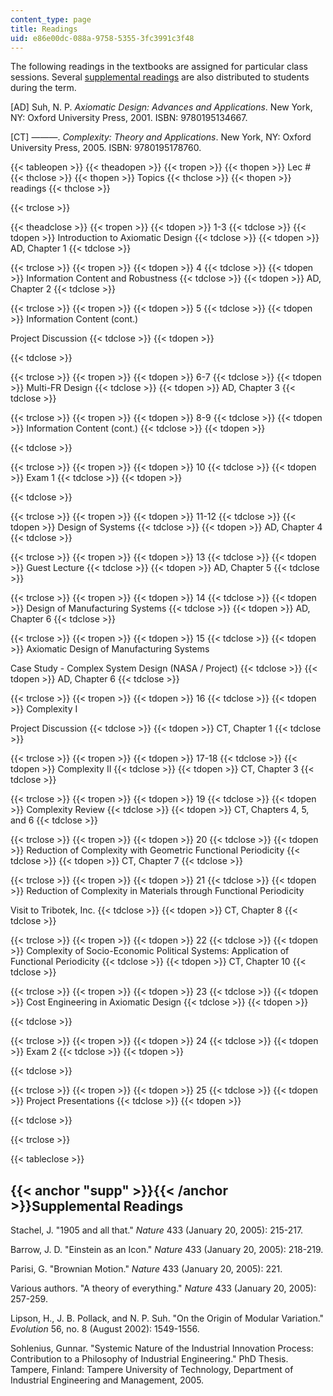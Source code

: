 ```yaml
---
content_type: page
title: Readings
uid: e86e00dc-088a-9758-5355-3fc3991c3f48
---
```


The following readings in the textbooks are assigned for particular class sessions. Several [supplemental readings](#supp) are also distributed to students during the term.

\[AD\] Suh, N. P. _Axiomatic Design: Advances and Applications_. New York, NY: Oxford University Press, 2001. ISBN: 9780195134667.

\[CT\] ———. _Complexity: Theory and Applications_. New York, NY: Oxford University Press, 2005. ISBN: 9780195178760.

{{< tableopen >}}
{{< theadopen >}}
{{< tropen >}}
{{< thopen >}}
Lec #
{{< thclose >}}
{{< thopen >}}
Topics
{{< thclose >}}
{{< thopen >}}
readings
{{< thclose >}}

{{< trclose >}}

{{< theadclose >}}
{{< tropen >}}
{{< tdopen >}}
1-3
{{< tdclose >}}
{{< tdopen >}}
Introduction to Axiomatic Design
{{< tdclose >}}
{{< tdopen >}}
AD, Chapter 1
{{< tdclose >}}

{{< trclose >}}
{{< tropen >}}
{{< tdopen >}}
4
{{< tdclose >}}
{{< tdopen >}}
Information Content and Robustness
{{< tdclose >}}
{{< tdopen >}}
AD, Chapter 2
{{< tdclose >}}

{{< trclose >}}
{{< tropen >}}
{{< tdopen >}}
5
{{< tdclose >}}
{{< tdopen >}}
Information Content (cont.)  
  
Project Discussion
{{< tdclose >}}
{{< tdopen >}}

{{< tdclose >}}

{{< trclose >}}
{{< tropen >}}
{{< tdopen >}}
6-7
{{< tdclose >}}
{{< tdopen >}}
Multi-FR Design
{{< tdclose >}}
{{< tdopen >}}
AD, Chapter 3
{{< tdclose >}}

{{< trclose >}}
{{< tropen >}}
{{< tdopen >}}
8-9
{{< tdclose >}}
{{< tdopen >}}
Information Content (cont.)
{{< tdclose >}}
{{< tdopen >}}

{{< tdclose >}}

{{< trclose >}}
{{< tropen >}}
{{< tdopen >}}
10
{{< tdclose >}}
{{< tdopen >}}
Exam 1
{{< tdclose >}}
{{< tdopen >}}

{{< tdclose >}}

{{< trclose >}}
{{< tropen >}}
{{< tdopen >}}
11-12
{{< tdclose >}}
{{< tdopen >}}
Design of Systems
{{< tdclose >}}
{{< tdopen >}}
AD, Chapter 4
{{< tdclose >}}

{{< trclose >}}
{{< tropen >}}
{{< tdopen >}}
13
{{< tdclose >}}
{{< tdopen >}}
Guest Lecture
{{< tdclose >}}
{{< tdopen >}}
AD, Chapter 5
{{< tdclose >}}

{{< trclose >}}
{{< tropen >}}
{{< tdopen >}}
14
{{< tdclose >}}
{{< tdopen >}}
Design of Manufacturing Systems
{{< tdclose >}}
{{< tdopen >}}
AD, Chapter 6
{{< tdclose >}}

{{< trclose >}}
{{< tropen >}}
{{< tdopen >}}
15
{{< tdclose >}}
{{< tdopen >}}
Axiomatic Design of Manufacturing Systems  
  
Case Study - Complex System Design (NASA / Project)
{{< tdclose >}}
{{< tdopen >}}
AD, Chapter 6
{{< tdclose >}}

{{< trclose >}}
{{< tropen >}}
{{< tdopen >}}
16
{{< tdclose >}}
{{< tdopen >}}
Complexity I  
  
Project Discussion
{{< tdclose >}}
{{< tdopen >}}
CT, Chapter 1
{{< tdclose >}}

{{< trclose >}}
{{< tropen >}}
{{< tdopen >}}
17-18
{{< tdclose >}}
{{< tdopen >}}
Complexity II
{{< tdclose >}}
{{< tdopen >}}
CT, Chapter 3
{{< tdclose >}}

{{< trclose >}}
{{< tropen >}}
{{< tdopen >}}
19
{{< tdclose >}}
{{< tdopen >}}
Complexity Review
{{< tdclose >}}
{{< tdopen >}}
CT, Chapters 4, 5, and 6
{{< tdclose >}}

{{< trclose >}}
{{< tropen >}}
{{< tdopen >}}
20
{{< tdclose >}}
{{< tdopen >}}
Reduction of Complexity with Geometric Functional Periodicity
{{< tdclose >}}
{{< tdopen >}}
CT, Chapter 7
{{< tdclose >}}

{{< trclose >}}
{{< tropen >}}
{{< tdopen >}}
21
{{< tdclose >}}
{{< tdopen >}}
Reduction of Complexity in Materials through Functional Periodicity  
  
Visit to Tribotek, Inc.
{{< tdclose >}}
{{< tdopen >}}
CT, Chapter 8
{{< tdclose >}}

{{< trclose >}}
{{< tropen >}}
{{< tdopen >}}
22
{{< tdclose >}}
{{< tdopen >}}
Complexity of Socio-Economic Political Systems: Application of Functional Periodicity
{{< tdclose >}}
{{< tdopen >}}
CT, Chapter 10
{{< tdclose >}}

{{< trclose >}}
{{< tropen >}}
{{< tdopen >}}
23
{{< tdclose >}}
{{< tdopen >}}
Cost Engineering in Axiomatic Design
{{< tdclose >}}
{{< tdopen >}}

{{< tdclose >}}

{{< trclose >}}
{{< tropen >}}
{{< tdopen >}}
24
{{< tdclose >}}
{{< tdopen >}}
Exam 2
{{< tdclose >}}
{{< tdopen >}}

{{< tdclose >}}

{{< trclose >}}
{{< tropen >}}
{{< tdopen >}}
25
{{< tdclose >}}
{{< tdopen >}}
Project Presentations
{{< tdclose >}}
{{< tdopen >}}

{{< tdclose >}}

{{< trclose >}}

{{< tableclose >}}

  

{{< anchor "supp" >}}{{< /anchor >}}Supplemental Readings
---------------------------------------------------------

Stachel, J. "1905 and all that." _Nature_ 433 (January 20, 2005): 215-217.

Barrow, J. D. "Einstein as an Icon." _Nature_ 433 (January 20, 2005): 218-219.

Parisi, G. "Brownian Motion." _Nature_ 433 (January 20, 2005): 221.

Various authors. "A theory of everything." _Nature_ 433 (January 20, 2005): 257-259.

Lipson, H., J. B. Pollack, and N. P. Suh. "On the Origin of Modular Variation." _Evolution_ 56, no. 8 (August 2002): 1549-1556.

Sohlenius, Gunnar. "Systemic Nature of the Industrial Innovation Process: Contribution to a Philosophy of Industrial Engineering." PhD Thesis. Tampere, Finland: Tampere University of Technology, Department of Industrial Engineering and Management, 2005.